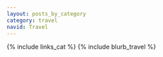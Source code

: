 ```yaml
---
layout: posts_by_category
category: travel
navid: Travel
---
```

{% include links_cat %}
{% include blurb_travel %}
